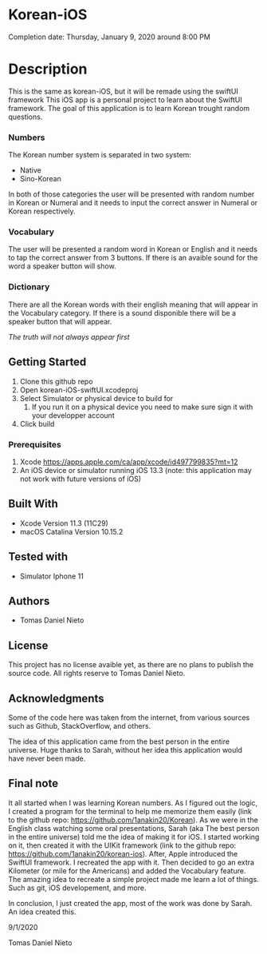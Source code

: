 # Korean-iOS
Completion date: Thursday, January 9, 2020 around 8:00 PM

# Description
This is the same as korean-iOS, but it will be remade using the swiftUI framework
This iOS app is a personal project to learn about the SwiftUI framework.
The goal of this application is to learn Korean trought random questions.

### Numbers
The Korean number system is separated in two system:
* Native
* Sino-Korean

In both of those categories the user will be presented with random number in Korean or Numeral and it needs to input the correct answer in Numeral or Korean respectively.

### Vocabulary
The user will be presented a random word in Korean or English and it needs to tap the correct answer from 3 buttons. If there is an avaible sound for the word a speaker button will show.

### Dictionary
There are all the Korean words with their english meaning that will appear in the Vocabulary category. If there is a sound disponible there will be a speaker button that will appear.

*The truth will not always appear first*

## Getting Started

1. Clone this github repo
1. Open korean-iOS-swiftUI.xcodeproj
1. Select Simulator or physical device to build for
	1. If you run it on a physical device you need to make sure sign it with your developper account
1. Click build

### Prerequisites

1. Xcode https://apps.apple.com/ca/app/xcode/id497799835?mt=12
1. An iOS device or simulator running iOS 13.3 (note: this application may not work with future versions of iOS)

## Built With

* Xcode Version 11.3 (11C29)
* macOS Catalina Version 10.15.2

## Tested with
* Simulator Iphone 11

## Authors

* Tomas Daniel Nieto

## License

This project has no license avaible yet, as there are no plans to publish the source code.
All rights reserve to Tomas Daniel Nieto.

## Acknowledgments

Some of the code here was taken from the internet, from various sources such as Github, StackOverflow, and others.

The idea of this application came from the best person in the entire universe. Huge thanks to Sarah, without her idea this application would have never been made.

## Final note
It all started when I was learning Korean numbers. As I figured out the logic, I created a program for the terminal to help me memorize them easily (link to the github repo: https://github.com/1anakin20/Korean). As we were in the English class watching some oral presentations, Sarah (aka The best person in the entire universe) told me the idea of making it for iOS. I started working on it, then created it with the UIKit framework (link to the github repo: https://github.com/1anakin20/korean-ios). After, Apple introduced the SwiftUI framework. I recreated the app with it. Then decided to go an extra Kilometer (or mile for the Americans) and added the Vocabulary feature. The amazing idea to recreate a simple project made me learn a lot of things. Such as git, iOS developement, and more. 

In conclusion, I just created the app, most of the work was done by Sarah. An idea created this.

9/1/2020

Tomas Daniel Nieto
